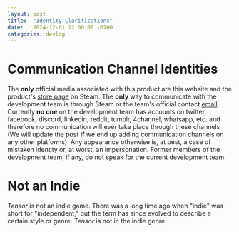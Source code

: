 ```yaml
---
layout: post
title:  "Identity Clarifications"
date:   2024-12-01 12:00:00 -0700
categories: devlog
---
```


# Communication Channel Identities

The **only** official media associated with this product are this website and the product's [store page](https://store.steampowered.com/app/3299900) on Steam. The **only** way to communicate with the development team is through Steam or the team's official contact [email](mailto:contact.magentagrid@gmail.com). Currently **no one** on the development team has accounts on twitter, facebook, discord, linkedin, reddit, tumblr, 4channel, whatsapp, etc. and therefore no communication will ever take place through these channels (We will update the post **if** we end up adding communication channels on any other platforms). Any appearance otherwise is, at best, a case of mistaken identity or, at worst, an impersonation. Former members of the development team, if any, do not speak for the current development team.

# Not an Indie

*Tensor* is not an indie game. There was a long time ago when "indie" was short for "independent," but the term has since evolved to describe a certain style or genre. *Tensor* is not in the indie genre.
